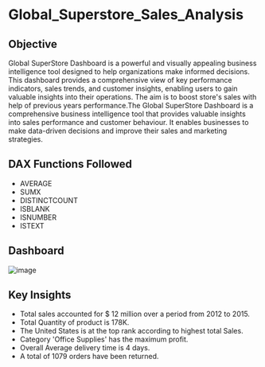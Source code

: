 # Global_Superstore_Sales_Analysis
## Objective
Global SuperStore Dashboard is a powerful and visually appealing business intelligence tool designed to help organizations make informed decisions. This dashboard provides a comprehensive view of key performance indicators, sales trends, and customer insights, enabling users to gain valuable insights into their operations.
The aim is to boost store's sales with help of previous years performance.The Global SuperStore Dashboard is a comprehensive business intelligence tool that provides valuable insights into sales performance and customer behaviour. It enables businesses to make data-driven decisions and improve their sales and marketing strategies.
 ## DAX Functions Followed 

* AVERAGE 
* SUMX
* DISTINCTCOUNT
* ISBLANK
* ISNUMBER
* ISTEXT
## Dashboard
![image](https://github.com/anilsable2298/Global_Superstore_Sales_Analysis/assets/146058365/c7242685-23e3-4924-9e25-c0410cab4d27)

## Key Insights
* Total sales accounted for $ 12 million over a period from 2012 to 2015.
* Total Quantity of product is 178K.
* The United States is at the top rank according to highest total Sales.
* Category 'Office Supplies' has the maximum profit.
* Overall Average delivery time is 4 days.
* A total of 1079 orders have been returned.
